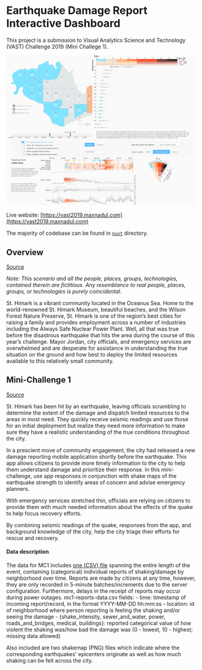 # Earthquake Damage Report Interactive Dashboard

This project is a submission to Visual Analytics Science and Technology (VAST) Challenge 2019 (Mini Challege 1).

![Dashboard](assets/dashboard.gif)

Live website: [https://vast2019.maxnadul.com](https://vast2019.maxnadul.com)

The majority of codebase can be found in [`nuxt`](nuxt) directory.




## Overview

[Source](https://vast-challenge.github.io/2019/index.html)

_Note: This scenario and all the people, places, groups, technologies, contained therein are fictitious. Any resemblance to real people, places, groups, or technologies is purely coincidental._


St. Himark is a vibrant community located in the Oceanus Sea. Home to the world-renowned St. Himark Museum, beautiful beaches, and the Wilson Forest Nature Preserve, St. Himark is one of the region’s best cities for raising a family and provides employment across a number of industries including the Always Safe Nuclear Power Plant. Well, all that was true before the disastrous earthquake that hits the area during the course of this year’s challenge. Mayor Jordan, city officials, and emergency services are overwhelmed and are desperate for assistance in understanding the true situation on the ground and how best to deploy the limited resources available to this relatively small community.

## Mini-Challenge 1

[Source](https://vast-challenge.github.io/2019/MC1.html)

St. Himark has been hit by an earthquake, leaving officials scrambling to determine the extent of the damage and dispatch limited resources to the areas in most need. They quickly receive seismic readings and use those for an initial deployment but realize they need more information to make sure they have a realistic understanding of the true conditions throughout the city.

In a prescient move of community engagement, the city had released a new damage reporting mobile application shortly before the earthquake. This app allows citizens to provide more timely information to the city to help them understand damage and prioritize their response. In this mini-challenge, use app responses in conjunction with shake maps of the earthquake strength to identify areas of concern and advise emergency planners.

With emergency services stretched thin, officials are relying on citizens to provide them with much needed information about the effects of the quake to help focus recovery efforts.

By combining seismic readings of the quake, responses from the app, and background knowledge of the city, help the city triage their efforts for rescue and recovery.

#### Data description

The data for MC1 includes [one (CSV) file](data/mc1-reports-data.csv) spanning the entire length of the event, containing (categorical) individual reports of shaking/damage by neighborhood over time. Reports are made by citizens at any time, however, they are only recorded in 5-minute batches/increments due to the server configuration. Furthermore, delays in the receipt of reports may occur during power outages.
mc1-reports-data.csv fields: - time: timestamp of incoming report/record, in the format YYYY-MM-DD hh:mm:ss - location: id of neighborhood where person reporting is feeling the shaking and/or seeing the damage - {shake_intensity, sewer_and_water, power, roads_and_bridges, medical, buildings}: reported categorical value of how violent the shaking was/how bad the damage was (0 - lowest, 10 - highest; missing data allowed)

Also included are two shakemap (PNG) files which indicate where the corresponding earthquakes' epicenters originate as well as how much shaking can be felt across the city.
